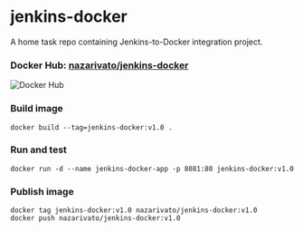# jenkins-docker
A home task repo containing Jenkins-to-Docker integration project.

### Docker Hub: **[nazarivato/jenkins-docker](https://hub.docker.com/repository/docker/nazarivato/jenkins-docker/general)**
![Docker Hub](https://opennebula.io/wp-content/uploads/2020/05/DockerHub.png "Docker Hub")

### Build image
```shell
docker build --tag=jenkins-docker:v1.0 .
```

### Run and test
```shell
docker run -d --name jenkins-docker-app -p 8081:80 jenkins-docker:v1.0
```

### Publish image
```shell
docker tag jenkins-docker:v1.0 nazarivato/jenkins-docker:v1.0
docker push nazarivato/jenkins-docker:v1.0
```
